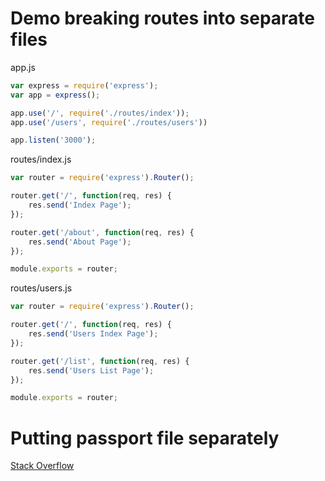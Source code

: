 # Demo breaking routes into separate files

app.js

```javascript
var express = require('express');
var app = express();

app.use('/', require('./routes/index'));
app.use('/users', require('./routes/users'))

app.listen('3000');
```

routes/index.js

```javascript
var router = require('express').Router();

router.get('/', function(req, res) {
    res.send('Index Page');
});

router.get('/about', function(req, res) {
    res.send('About Page');
});

module.exports = router;
```

routes/users.js

```javascript
var router = require('express').Router();

router.get('/', function(req, res) {
    res.send('Users Index Page');
});

router.get('/list', function(req, res) {
    res.send('Users List Page');
});

module.exports = router;
```

# Putting passport file separately

[Stack Overflow](https://stackoverflow.com/questions/31594949/where-to-put-passportjs-local-strategy-in-an-express-application)